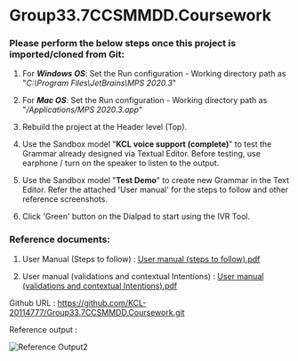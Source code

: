 # Group33.7CCSMMDD.Coursework

### Please perform the below steps once this project is imported/cloned from Git:

1. For **_Windows OS_**: Set the Run configuration - Working directory path as "_C:\Program Files\JetBrains\MPS 2020.3_" 

2. For **_Mac OS_**: Set the Run configuration - Working directory path as "_/Applications/MPS 2020.3.app_"

3. Rebuild the project at the Header level (Top).

4. Use the Sandbox model "**KCL voice support (complete)**" to test the Grammar already designed via Textual Editor. Before testing, use earphone / turn on the speaker to listen to the output.

5. Use the Sandbox model "**Test Demo**" to create new Grammar in the Text Editor. Refer the attached 'User manual' for the steps to follow and other reference screenshots.

6. Click 'Green' button on the Dialpad to start using the IVR Tool.


### Reference documents:
1. User Manual (Steps to follow) :
[User manual (steps to follow).pdf](https://github.com/KCL-20114777/Group33.7CCSMMDD.Coursework/files/6278899/User.manual.steps.to.follow.pdf)

2. User manual (validations and contextual Intentions) :
[User manual (validations and contextual Intentions).pdf](https://github.com/KCL-20114777/Group33.7CCSMMDD.Coursework/files/6278902/User.manual.validations.and.contextual.Intentions.pdf)


Github URL :  https://github.com/KCL-20114777/Group33.7CCSMMDD.Coursework.git

Reference output :

![Reference Output2](https://user-images.githubusercontent.com/81883585/114038172-8bde5280-9879-11eb-8305-509e3d38905f.jpg)


